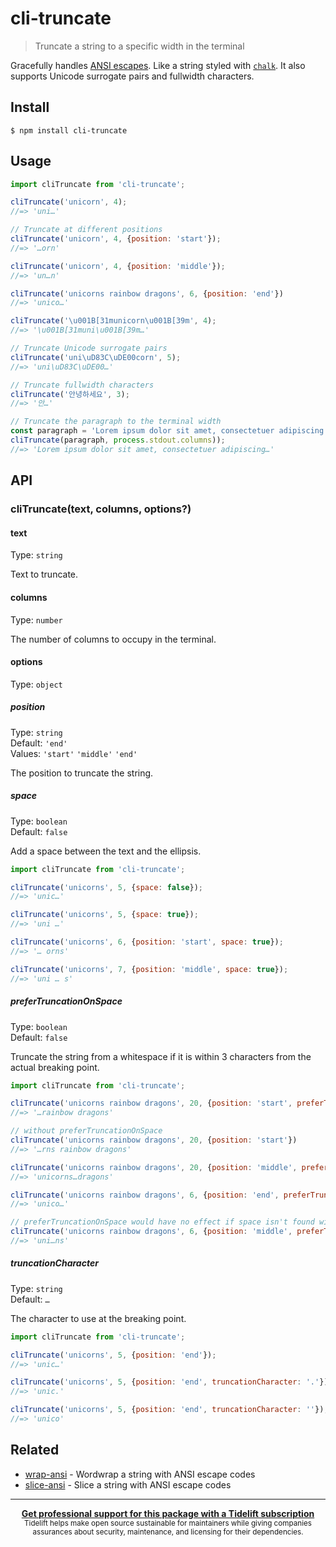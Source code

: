 # cli-truncate

> Truncate a string to a specific width in the terminal

Gracefully handles [ANSI escapes](https://en.wikipedia.org/wiki/ANSI_escape_code#Colors_and_Styles). Like a string styled with [`chalk`](https://github.com/chalk/chalk). It also supports Unicode surrogate pairs and fullwidth characters.

## Install

```
$ npm install cli-truncate
```

## Usage

```js
import cliTruncate from 'cli-truncate';

cliTruncate('unicorn', 4);
//=> 'uni…'

// Truncate at different positions
cliTruncate('unicorn', 4, {position: 'start'});
//=> '…orn'

cliTruncate('unicorn', 4, {position: 'middle'});
//=> 'un…n'

cliTruncate('unicorns rainbow dragons', 6, {position: 'end'})
//=> 'unico…'

cliTruncate('\u001B[31municorn\u001B[39m', 4);
//=> '\u001B[31muni\u001B[39m…'

// Truncate Unicode surrogate pairs
cliTruncate('uni\uD83C\uDE00corn', 5);
//=> 'uni\uD83C\uDE00…'

// Truncate fullwidth characters
cliTruncate('안녕하세요', 3);
//=> '안…'

// Truncate the paragraph to the terminal width
const paragraph = 'Lorem ipsum dolor sit amet, consectetuer adipiscing elit. Aenean commodo ligula eget dolor. Aenean massa.';
cliTruncate(paragraph, process.stdout.columns));
//=> 'Lorem ipsum dolor sit amet, consectetuer adipiscing…'
```

## API

### cliTruncate(text, columns, options?)

#### text

Type: `string`

Text to truncate.

#### columns

Type: `number`

The number of columns to occupy in the terminal.

#### options

Type: `object`

##### position

Type: `string`\
Default: `'end'`\
Values: `'start'` `'middle'` `'end'`

The position to truncate the string.

##### space

Type: `boolean`\
Default: `false`

Add a space between the text and the ellipsis.

```js
import cliTruncate from 'cli-truncate';

cliTruncate('unicorns', 5, {space: false});
//=> 'unic…'

cliTruncate('unicorns', 5, {space: true});
//=> 'uni …'

cliTruncate('unicorns', 6, {position: 'start', space: true});
//=> '… orns'

cliTruncate('unicorns', 7, {position: 'middle', space: true});
//=> 'uni … s'
```

##### preferTruncationOnSpace

Type: `boolean`\
Default: `false`

Truncate the string from a whitespace if it is within 3 characters from the actual breaking point.

```js
import cliTruncate from 'cli-truncate';

cliTruncate('unicorns rainbow dragons', 20, {position: 'start', preferTruncationOnSpace: true})
//=> '…rainbow dragons'

// without preferTruncationOnSpace
cliTruncate('unicorns rainbow dragons', 20, {position: 'start'})
//=> '…rns rainbow dragons'

cliTruncate('unicorns rainbow dragons', 20, {position: 'middle', preferTruncationOnSpace: true})
//=> 'unicorns…dragons'

cliTruncate('unicorns rainbow dragons', 6, {position: 'end', preferTruncationOnSpace: true})
//=> 'unico…'

// preferTruncationOnSpace would have no effect if space isn't found within next 3 indexes
cliTruncate('unicorns rainbow dragons', 6, {position: 'middle', preferTruncationOnSpace: true})
//=> 'uni…ns'
```

##### truncationCharacter

Type: `string`\
Default: `…`

The character to use at the breaking point.

```js
import cliTruncate from 'cli-truncate';

cliTruncate('unicorns', 5, {position: 'end'});
//=> 'unic…'

cliTruncate('unicorns', 5, {position: 'end', truncationCharacter: '.'});
//=> 'unic.'

cliTruncate('unicorns', 5, {position: 'end', truncationCharacter: ''});
//=> 'unico'
```

## Related

- [wrap-ansi](https://github.com/chalk/wrap-ansi) - Wordwrap a string with ANSI escape codes
- [slice-ansi](https://github.com/chalk/slice-ansi) - Slice a string with ANSI escape codes

---

<div align="center">
	<b>
		<a href="https://tidelift.com/subscription/pkg/npm-cli-truncate?utm_source=npm-cli-truncate&utm_medium=referral&utm_campaign=readme">Get professional support for this package with a Tidelift subscription</a>
	</b>
	<br>
	<sub>
		Tidelift helps make open source sustainable for maintainers while giving companies<br>assurances about security, maintenance, and licensing for their dependencies.
	</sub>
</div>
